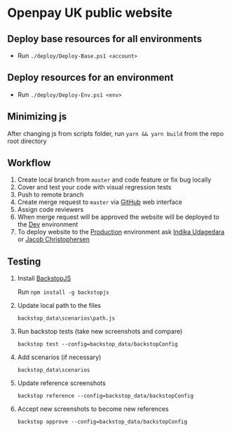 # Openpay UK public website

## Deploy base resources for all environments
- Run `./deploy/Deploy-Base.ps1 <account>`

## Deploy resources for an environment
- Run `./deploy/Deploy-Env.ps1 <env>`

## Minimizing js

After changing js from scripts folder, run `yarn && yarn build` from the repo root directory 

## Workflow
1. Create local branch from `master` and code feature or fix bug locally
2. Cover and test your code with visual regression tests
3. Push to remote branch
4. Create merge request to `master` via [GitHub](https://github.com/openpaygithub/OpenpayUK/compare?expand=1) web interface
5. Assign code reviewers
6. When merge request will be approved the website will be deployed to the [Dev](http://www.dev.myopenpay.co.uk/) environment
7. To deploy website to the [Production](https://www.myopenpay.co.uk/) environment ask [Indika Udagedara](mailto:indikau@openpay.com.au) or [Jacob Christophersen](mailto:jacobc@openpay.com.au)

## Testing
1. Install [BackstopJS](https://github.com/garris/BackstopJS)

    Run `npm install -g backstopjs`

2. Update local path to the files

    `backstop_data\scenarios\path.js`

3. Run backstop tests (take new screenshots and compare)

    `backstop test --config=backstop_data/backstopConfig`

4. Add scenarios (if necessary)

    `backstop_data\scenarios`

5. Update reference screenshots

    `backstop reference --config=backstop_data/backstopConfig`

6. Accept new screenshots to become new references

    `backstop approve --config=backstop_data/backstopConfig`
